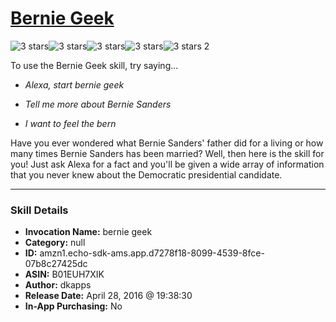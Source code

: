 # [Bernie Geek](http://alexa.amazon.com/#skills/amzn1.echo-sdk-ams.app.d7278f18-8099-4539-8fce-07b8c27425dc)
![3 stars](../../images/ic_star_black_18dp_1x.png)![3 stars](../../images/ic_star_black_18dp_1x.png)![3 stars](../../images/ic_star_black_18dp_1x.png)![3 stars](../../images/ic_star_border_black_18dp_1x.png)![3 stars](../../images/ic_star_border_black_18dp_1x.png) 2

To use the Bernie Geek skill, try saying...

* *Alexa, start bernie geek*

* *Tell me more about Bernie Sanders*

* *I want to feel the bern*

Have you ever wondered what Bernie Sanders' father did for a living or how many times Bernie Sanders has been married?  Well, then here is the skill for you! Just ask Alexa for a fact and you'll be given a wide array of information that you never knew about the Democratic presidential candidate.

***

### Skill Details

* **Invocation Name:** bernie geek
* **Category:** null
* **ID:** amzn1.echo-sdk-ams.app.d7278f18-8099-4539-8fce-07b8c27425dc
* **ASIN:** B01EUH7XIK
* **Author:** dkapps
* **Release Date:** April 28, 2016 @ 19:38:30
* **In-App Purchasing:** No
